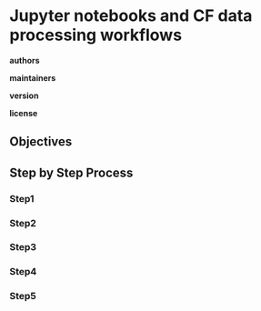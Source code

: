 #  Jupyter notebooks and CF data processing workflows

**authors**

**maintainers**

**version**

**license**

        

## Objectives

## Step by Step Process

### Step1
    
### Step2
    
### Step3
  
### Step4
    
### Step5